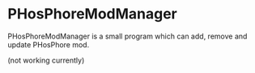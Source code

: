 # PHosPhoreModManager

PHosPhoreModManager is a small program which can add, remove and update PHosPhore mod.

(not working currently)
